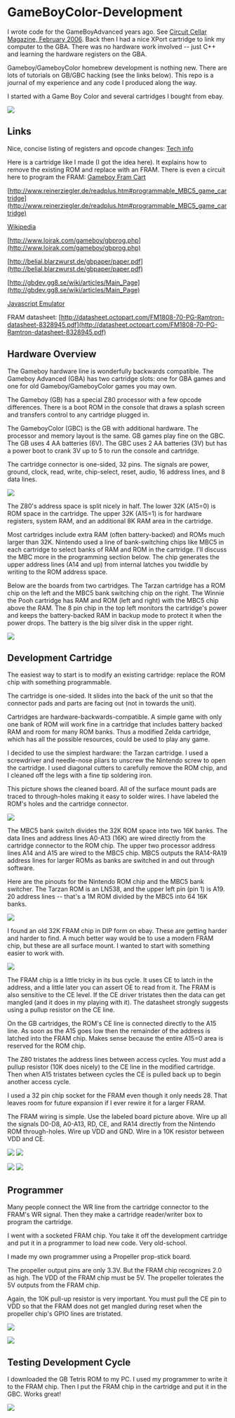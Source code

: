 # GameBoyColor-Development

I wrote code for the GameBoyAdvanced years ago. See [Circuit Cellar Magazine, February 2006](http://www.cc-webshop.com/Circuit-Cellar-Issue-187-February-2006-PDF-FI-2006-187.htm). Back 
then I had a nice XPort cartridge to link my computer to the GBA. There was no hardware work
involved -- just C++ and learning the hardware registers on the GBA.

Gameboy/GameboyColor homebrew development is nothing new. There are lots of tutorials on GB/GBC 
hacking (see the links below). This repo is a journal of my experience and any code I produced 
along the way. 

I started with a Game Boy Color and several cartridges I bought from ebay. 

![](https://github.com/topherCantrell/GameBoyColor-Development/blob/master/art/IMG_0310.JPG)

## Links

Nice, concise listing of registers and opcode changes:
[Tech info](http://fms.komkon.org/GameBoy/Tech/Software.html)

Here is a cartridge like I made (I got the idea here). It explains how to remove the existing 
ROM and replace with an FRAM. There is even a circuit here to program the FRAM:
[Gameboy Fram Cart](http://www.robotdungeon.com/ElectronicProjectGameboyROM.html)

[http://www.reinerziegler.de/readplus.htm#programmable_MBC5_game_cartridge](http://www.reinerziegler.de/readplus.htm#programmable_MBC5_game_cartridge)

[Wikipedia](https://en.wikipedia.org/wiki/Game_Boy_Color)

[http://www.loirak.com/gameboy/gbprog.php](http://www.loirak.com/gameboy/gbprog.php)

[http://belial.blarzwurst.de/gbpaper/paper.pdf](http://belial.blarzwurst.de/gbpaper/paper.pdf)

[http://gbdev.gg8.se/wiki/articles/Main_Page](http://gbdev.gg8.se/wiki/articles/Main_Page)

[Javascript Emulator](http://imrannazar.com/GameBoy-Emulation-in-JavaScript:-Interrupts)

FRAM datasheet:
[http://datasheet.octopart.com/FM1808-70-PG-Ramtron-datasheet-8328945.pdf](http://datasheet.octopart.com/FM1808-70-PG-Ramtron-datasheet-8328945.pdf)

## Hardware Overview

The Gameboy hardware line is wonderfully backwards compatible. The Gameboy Advanced (GBA) has 
two cartridge slots: one for GBA games and one for old Gameboy/GameboyColor games you may own.

The Gameboy (GB) has a special Z80 processor with a few opcode differences. There is a boot ROM in the console that 
draws a splash screen and transfers control to any cartridge plugged in.

The GameboyColor (GBC) is the GB with additional hardware. The processor and memory layout is the same. GB games play fine 
on the GBC. The GB uses 4 AA batteries (6V). The GBC uses 2 AA batteries (3V) but has a power boot to crank 3V up to 5 to 
run the console and cartridge.

The cartridge connector is one-sided, 32 pins. The signals are power, ground, clock, read, write, chip-select, reset, audio, 16 address lines, and 8 data lines. 

![](https://github.com/topherCantrell/GameBoyColor-Development/blob/master/art/cartPinout.png)

The Z80's address space is split nicely in half. The lower 32K (A15=0) is ROM space in the cartridge. The upper
32K (A15=1) is for hardware registers, system RAM, and an additional 8K RAM area in the cartridge.

Most cartridges include extra RAM (often battery-backed) and ROMs much larger than 32K. Nintendo used a line of
bank-switching chips like MBC5 in each cartridge to select banks of RAM and ROM in the cartridge. I'll discuss
the MBC more in the programming section below. The chip generates the upper address lines (A14 and up) from
internal latches you twiddle by writing to the ROM address space.

Below are the boards from two cartridges. The Tarzan cartridge has a ROM chip on the left and the MBC5
bank switching chip on the right. The Winnie the Pooh cartridge has RAM and ROM (left and right) with the
MBC5 chip above the RAM. The 8 pin chip in the top left monitors the cartridge's power and keeps the battery-backed
RAM in backup mode to protect it when the power drops. The battery is the big silver disk in the upper right.

![](https://github.com/topherCantrell/GameBoyColor-Development/blob/master/art/IMG_0322.JPG)

## Development Cartridge

The easiest way to start is to modify an existing cartridge: replace the ROM chip with something programmable.

The cartridge is one-sided. It slides into the back of the unit so that the connector pads and parts are facing 
out (not in towards the unit).

Cartridges are hardware-backwards-compatible. A simple game with only one bank of ROM will work fine in a cartridge
that includes battery backed RAM and room for many ROM banks. Thus a modified Zelda cartridge, which has all
the possible resources, could be used to play any game.

I decided to use the simplest hardware: the Tarzan cartridge. I used a screwdriver and needle-nose pliars to unscrew 
the Nintendo screw to open the cartridge. I used diagonal cutters to carefully remove the ROM chip, and I cleaned off 
the legs with a fine tip soldering iron. 

This picture shows the cleaned board. All of the surface mount pads are traced to through-holes making it
easy to solder wires. I have labeled the ROM's holes and the cartridge connector.

![](https://github.com/topherCantrell/GameBoyColor-Development/blob/master/art/cart2.png)

The MBC5 bank switch divides the 32K ROM space into two 16K banks. The data lines and address lines A0-A13 (16K) 
are wired directly from the cartridge connector to the ROM chip. The upper two processor address lines A14 and A15 
are wired to the MBC5 chip. MBC5 outputs the RA14-RA19 address lines for larger ROMs as banks are
switched in and out through software.

Here are the pinouts for the Nintendo ROM chip and the MBC5 bank switcher. The Tarzan ROM is an LN538, and the
upper left pin (pin 1) is A19. 20 address lines -- that's a 1M ROM divided by the MBC5 into 64 16K banks.

![](https://github.com/topherCantrell/GameBoyColor-Development/blob/master/art/NROM.png)

I found an old 32K FRAM chip in DIP form on ebay. These are getting harder and harder to find. A much better way 
would be to use a modern FRAM chip, but these are all surface mount. I wanted to start with something easier 
to work with.

![](https://github.com/topherCantrell/GameBoyColor-Development/blob/master/art/NROM.png)

The FRAM chip is a little tricky in its bus cycle. It uses CE to latch in the address, and a little later you can
assert OE to read from it. The FRAM is also sensitive to the CE level. If the CE driver tristates then the
data can get mangled (and it does in my playing with it). The datasheet strongly suggests using a pullup resistor
on the CE line.

On the GB cartridges, the ROM's CE line is connected directly to the A15 line. As soon as the A15 goes low then the 
remainder of the address is latched into the FRAM chip. Makes sense because the entire A15=0 area is reserved
for the ROM chip.

The Z80 tristates the address lines between access cycles. You must add a pullup resistor (10K does nicely) to the 
CE line in the modified cartridge. Then when A15 tristates between cycles the CE is pulled back up to begin another
access cycle.

I used a 32 pin chip socket for the FRAM even though it only needs 28. That leaves room for future expansion if
I ever rewire it for a larger FRAM.

The FRAM wiring is simple. Use the labeled board picture above. Wire up all the signals D0-D8, A0-A13, RD, CE, 
and RA14 directly from the Nintendo ROM through-holes. Wire up VDD and GND. Wire in a 10K resistor between
VDD and CE.

![](https://github.com/topherCantrell/GameBoyColor-Development/blob/master/art/cardTop.png)
![](https://github.com/topherCantrell/GameBoyColor-Development/blob/master/art/cardBottom.png)

![](https://github.com/topherCantrell/GameBoyColor-Development/blob/master/art/shellTop.png)
![](https://github.com/topherCantrell/GameBoyColor-Development/blob/master/art/shellBottom.png)

## Programmer

Many people connect the WR line from the cartridge connector to the FRAM's WR signal. Then they make a cartridge 
reader/writer box to program the cartridge. 

I went with a socketed FRAM chip. You take it off the development cartridge and put it in a programmer to load new code. 
Very old-school.

I made my own programmer using a Propeller prop-stick board.

The propeller output pins are only 3.3V. But the FRAM chip recognizes 2.0 as high. The VDD of the FRAM chip
must be 5V. The propeller tolerates the 5V outputs from the FRAM chip.

Again, the 10K pull-up resistor is very important. You must pull the CE pin to VDD so that the FRAM does not 
get mangled during reset when the propeller chip's GPIO lines are tristated.

![](https://github.com/topherCantrell/GameBoyColor-Development/blob/master/art/Programmer.png)

![](https://github.com/topherCantrell/GameBoyColor-Development/blob/master/art/Prog2.png)

## Testing Development Cycle

I downloaded the GB Tetris ROM to my PC. I used my programmer to write it to the FRAM chip. Then I put the
FRAM chip in the cartridge and put it in the GBC. Works great!

![](https://github.com/topherCantrell/GameBoyColor-Development/blob/master/art/tetris.png)


